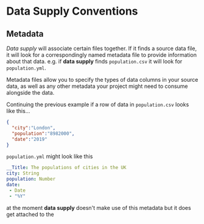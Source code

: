 # Data Supply Conventions

## Metadata
_Data supply_ will associate certain files together. If it finds a source data file, it will look for a correspondingly named metadata file to provide information about that data.
e.g. if __data supply__ finds `population.csv` it will look for `population.yml`.

Metadata files allow you to specify the types of data columns in your source data, as well as any other metadata your project might need to consume alongside the data.

Continuing the previous example if a row of data in `population.csv` looks like this...
```json
{
  "city":"London",
  "population":"8982000",
  "date":"2019"
}
```
`population.yml` might look like this
```yaml
__Title: The populations of cities in the UK
city: String
population: Number
date:
 - Date
 - "%Y"
```

at the moment __data supply__ doesn't make use of this metadata but it does get attached to the  
